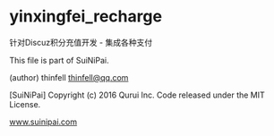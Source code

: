 # yinxingfei_recharge
针对Discuz积分充值开发 - 集成各种支付

This file is part of SuiNiPai.

(author) thinfell <thinfell@qq.com>

[SuiNiPai] Copyright (c) 2016 Qurui Inc. Code released under the MIT License.

www.suinipai.com